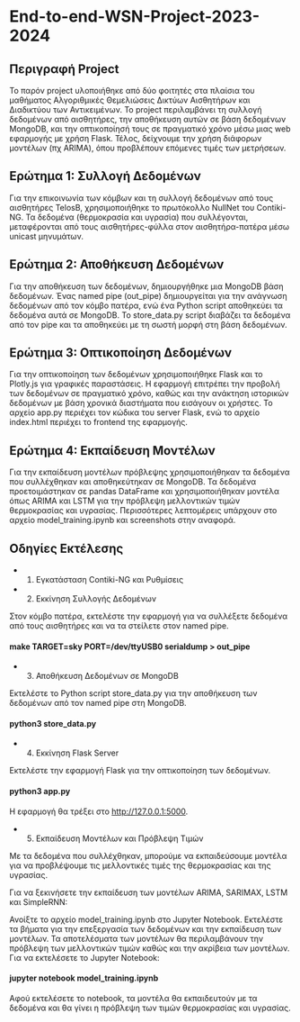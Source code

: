 # End-to-end-WSN-Project-2023-2024

## Περιγραφή Project

Το παρόν project υλοποιήθηκε από δύο φοιτητές στα πλαίσια του μαθήματος Αλγοριθμικές Θεμελιώσεις
Δικτύων Αισθητήρων και Διαδικτύου των Αντικειμένων. Το project περιλαμβάνει τη συλλογή δεδομένων
από αισθητήρες, την αποθήκευση αυτών σε βάση δεδομένων MongoDB, και την οπτικοποίησή τους σε
πραγματικό χρόνο μέσω μιας web εφαρμογής με χρήση Flask. Τέλος, δείχνουμε την χρήση διάφορων μοντέλων (πχ ARIMA), όπου προβλέπουν επόμενες τιμές των μετρήσεων.

## Ερώτημα 1: Συλλογή Δεδομένων

Για την επικοινωνία των κόμβων και τη συλλογή δεδομένων από τους αισθητήρες TelosB,
χρησιμοποιήθηκε το πρωτόκολλο NullNet του Contiki-NG. Τα δεδομένα (θερμοκρασία και υγρασία) που
συλλέγονται, μεταφέρονται από τους αισθητήρες-φύλλα στον αισθητήρα-πατέρα μέσω unicast
μηνυμάτων.

## Ερώτημα 2: Αποθήκευση Δεδομένων

Για την αποθήκευση των δεδομένων, δημιουργήθηκε μια MongoDB βάση δεδομένων. Ένας named pipe
(out_pipe) δημιουργείται για την ανάγνωση δεδομένων από τον κόμβο πατέρα, ενώ ένα Python script
αποθηκεύει τα δεδομένα αυτά σε MongoDB. Το store_data.py script διαβάζει τα δεδομένα από τον pipe
και τα αποθηκεύει με τη σωστή μορφή στη βάση δεδομένων.

## Ερώτημα 3: Οπτικοποίηση Δεδομένων

Για την οπτικοποίηση των δεδομένων χρησιμοποιήθηκε Flask και το Plotly.js για γραφικές παραστάσεις.
Η εφαρμογή επιτρέπει την προβολή των δεδομένων σε πραγματικό χρόνο, καθώς και την ανάκτηση
ιστορικών δεδομένων με βάση χρονικά διαστήματα που εισάγουν οι χρήστες. Το αρχείο app.py περιέχει
τον κώδικα του server Flask, ενώ το αρχείο index.html περιέχει το frontend της εφαρμογής.

## Ερώτημα 4: Εκπαίδευση Μοντέλων

Για την εκπαίδευση μοντέλων πρόβλεψης χρησιμοποιήθηκαν τα δεδομένα που συλλέχθηκαν και
αποθηκεύτηκαν σε MongoDB. Τα δεδομένα προετοιμάστηκαν σε pandas DataFrame και
χρησιμοποιήθηκαν μοντέλα όπως ARIMA και LSTM για την πρόβλεψη μελλοντικών τιμών
θερμοκρασίας και υγρασίας. Περισσότερες λεπτομέρεις υπάρχουν στο αρχείο model_training.ipynb και screenshots στην αναφορά.

## Οδηγίες Εκτέλεσης

- 1. Εγκατάσταση Contiki-NG και Ρυθμίσεις

- 2. Εκκίνηση Συλλογής Δεδομένων

Στον κόμβο πατέρα, εκτελέστε την εφαρμογή για να συλλέξετε δεδομένα από τους αισθητήρες και να τα
στείλετε στον named pipe.

 #### make TARGET=sky PORT=/dev/ttyUSB0 serialdump > out_pipe

- 3. Αποθήκευση Δεδομένων σε MongoDB

Εκτελέστε το Python script store_data.py για την αποθήκευση των δεδομένων από τον named pipe στη
MongoDB.

 #### python3 store_data.py

- 4. Εκκίνηση Flask Server

Εκτελέστε την εφαρμογή Flask για την οπτικοποίηση των δεδομένων.

 #### python3 app.py

Η εφαρμογή θα τρέξει στο http://127.0.0.1:5000.

- 5. Εκπαίδευση Μοντέλων και Πρόβλεψη Τιμών

Με τα δεδομένα που συλλέχθηκαν, μπορούμε να εκπαιδεύσουμε μοντέλα για να προβλέψουμε τις μελλοντικές τιμές της θερμοκρασίας και της υγρασίας.

Για να ξεκινήσετε την εκπαίδευση των μοντέλων ARIMA, SARIMAX, LSTM και SimpleRNN:

Ανοίξτε το αρχείο model_training.ipynb στο Jupyter Notebook.
Εκτελέστε τα βήματα για την επεξεργασία των δεδομένων και την εκπαίδευση των μοντέλων.
Τα αποτελέσματα των μοντέλων θα περιλαμβάνουν την πρόβλεψη των μελλοντικών τιμών καθώς και την ακρίβεια των μοντέλων.
Για να εκτελέσετε το Jupyter Notebook:

#### jupyter notebook model_training.ipynb

Αφού εκτελέσετε το notebook, τα μοντέλα θα εκπαιδευτούν με τα δεδομένα και θα γίνει η πρόβλεψη των τιμών θερμοκρασίας και υγρασίας.
